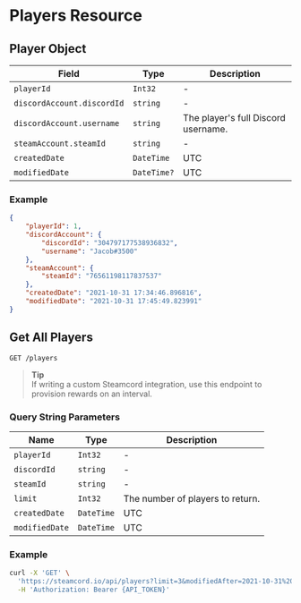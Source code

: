 # Players Resource

## Player Object  

| Field                      | Type        | Description                         |
| -------------------------- | ----------- | ----------------------------------- |
| `playerId`                 | `Int32`     | -                                   |
| `discordAccount.discordId` | `string`    | -                                   |
| `discordAccount.username`  | `string`    | The player's full Discord username. |
| `steamAccount.steamId`     | `string`    | -                                   |
| `createdDate`              | `DateTime`  | UTC                                 |
| `modifiedDate`             | `DateTime?` | UTC                                 |


### Example

```json
{
    "playerId": 1,
    "discordAccount": {
        "discordId": "304797177538936832",
        "username": "Jacob#3500"
    },
    "steamAccount": {
        "steamId": "76561198117837537"
    },
    "createdDate": "2021-10-31 17:34:46.896816",
    "modifiedDate": "2021-10-31 17:45:49.823991"
}
```

## Get All Players
`GET /players`

> __Tip__ \
> If writing a custom Steamcord integration, use this endpoint to provision rewards on an interval.

### Query String Parameters

| Name           | Type       | Description                      |
| -------------- | ---------- | -------------------------------- |
| `playerId`     | `Int32`    | -                                |
| `discordId`    | `string`   | -                                |
| `steamId`      | `string`   | -                                |
| `limit`        | `Int32`    | The number of players to return. |
| `createdDate`  | `DateTime` | UTC                              |
| `modifiedDate` | `DateTime` | UTC                              |

### Example

```bash
curl -X 'GET' \
  'https://steamcord.io/api/players?limit=3&modifiedAfter=2021-10-31%2017%3A45%3A49.823991' \
  -H 'Authorization: Bearer {API_TOKEN}'
```
